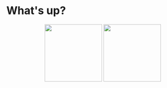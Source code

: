 #  What's up? 

<p align="center">
   <img src="https://github-readme-stats.vercel.app/api/wakatime?username=romankoshchei&theme=vue-dark&hide=other&hide_border=true&langs_count=4&custom_title=Week%20activity" height=150>
   <img src="https://github-readme-stats.vercel.app/api/top-langs?username=roman-koshchei&theme=nord&hide=html&layout=compact&hide_title=true&langs_count=6&hide_border=true" height=150>
</p>
